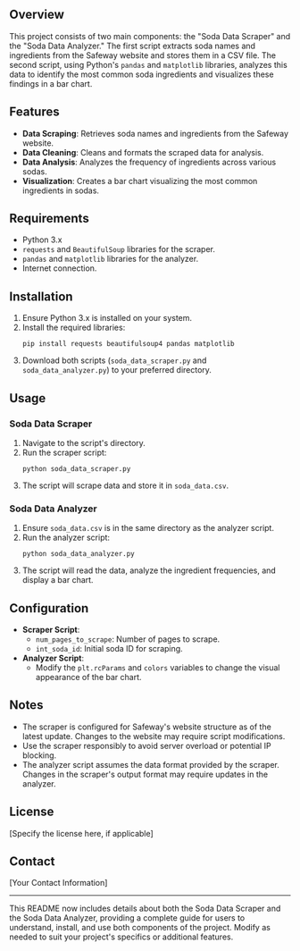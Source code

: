 ## Overview
This project consists of two main components: the "Soda Data Scraper" and the "Soda Data Analyzer." The first script extracts soda names and ingredients from the Safeway website and stores them in a CSV file. The second script, using Python's `pandas` and `matplotlib` libraries, analyzes this data to identify the most common soda ingredients and visualizes these findings in a bar chart.

## Features
- **Data Scraping**: Retrieves soda names and ingredients from the Safeway website.
- **Data Cleaning**: Cleans and formats the scraped data for analysis.
- **Data Analysis**: Analyzes the frequency of ingredients across various sodas.
- **Visualization**: Creates a bar chart visualizing the most common ingredients in sodas.

## Requirements
- Python 3.x
- `requests` and `BeautifulSoup` libraries for the scraper.
- `pandas` and `matplotlib` libraries for the analyzer.
- Internet connection.

## Installation
1. Ensure Python 3.x is installed on your system.
2. Install the required libraries:
   ```
   pip install requests beautifulsoup4 pandas matplotlib
   ```
3. Download both scripts (`soda_data_scraper.py` and `soda_data_analyzer.py`) to your preferred directory.

## Usage
### Soda Data Scraper
1. Navigate to the script's directory.
2. Run the scraper script:
   ```
   python soda_data_scraper.py
   ```
3. The script will scrape data and store it in `soda_data.csv`.

### Soda Data Analyzer
1. Ensure `soda_data.csv` is in the same directory as the analyzer script.
2. Run the analyzer script:
   ```
   python soda_data_analyzer.py
   ```
3. The script will read the data, analyze the ingredient frequencies, and display a bar chart.

## Configuration
- **Scraper Script**:
  - `num_pages_to_scrape`: Number of pages to scrape.
  - `int_soda_id`: Initial soda ID for scraping.
- **Analyzer Script**:
  - Modify the `plt.rcParams` and `colors` variables to change the visual appearance of the bar chart.

## Notes
- The scraper is configured for Safeway's website structure as of the latest update. Changes to the website may require script modifications.
- Use the scraper responsibly to avoid server overload or potential IP blocking.
- The analyzer script assumes the data format provided by the scraper. Changes in the scraper's output format may require updates in the analyzer.

## License
[Specify the license here, if applicable]

## Contact
[Your Contact Information]

---

This README now includes details about both the Soda Data Scraper and the Soda Data Analyzer, providing a complete guide for users to understand, install, and use both components of the project. Modify as needed to suit your project's specifics or additional features.
